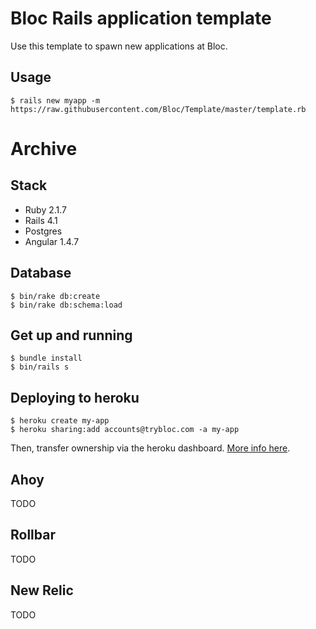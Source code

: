 # Bloc Rails application template

Use this template to spawn new applications at Bloc.

## Usage

```
$ rails new myapp -m https://raw.githubusercontent.com/Bloc/Template/master/template.rb
```

# Archive

## Stack

- Ruby 2.1.7
- Rails 4.1
- Postgres
- Angular 1.4.7

## Database

```
$ bin/rake db:create
$ bin/rake db:schema:load
```

## Get up and running

```
$ bundle install
$ bin/rails s
```

## Deploying to heroku

```
$ heroku create my-app
$ heroku sharing:add accounts@trybloc.com -a my-app
```

Then, transfer ownership via the heroku dashboard. [More info here](https://devcenter.heroku.com/articles/transferring-apps).

## Ahoy

TODO

## Rollbar

TODO

## New Relic

TODO



